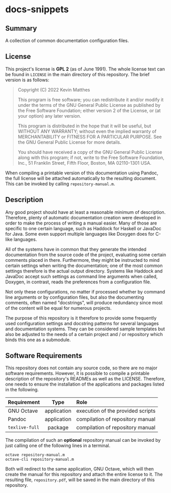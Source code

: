 <!------------------------------------------------------------------------------
--
-- Copyright (C) 2022 Kevin Matthes
--
-- This program is free software; you can redistribute it and/or modify
-- it under the terms of the GNU General Public License as published by
-- the Free Software Foundation; either version 2 of the License, or
-- (at your option) any later version.
--
-- This program is distributed in the hope that it will be useful,
-- but WITHOUT ANY WARRANTY; without even the implied warranty of
-- MERCHANTABILITY or FITNESS FOR A PARTICULAR PURPOSE.  See the
-- GNU General Public License for more details.
--
-- You should have received a copy of the GNU General Public License along
-- with this program; if not, write to the Free Software Foundation, Inc.,
-- 51 Franklin Street, Fifth Floor, Boston, MA 02110-1301 USA.
--
----
--
--  FILE
--      README.md
--
--  BRIEF
--      Important information regarding this project.
--
--  AUTHOR
--      Kevin Matthes
--
--  COPYRIGHT
--      (C) 2022 Kevin Matthes.
--      This file is licensed GPL 2 as of June 1991.
--
--  DATE
--      2022
--
--  NOTE
--      See `LICENSE' for full license.
--
------------------------------------------------------------------------------->

# docs-snippets

## Summary

A collection of common documentation configuration files.

## License

This project's license is **GPL 2** (as of June 1991).  The whole license text
can be found in `LICENSE` in the main directory of this repository.  The brief
version is as follows:

> Copyright (C) 2022 Kevin Matthes
>
> This program is free software; you can redistribute it and/or modify
> it under the terms of the GNU General Public License as published by
> the Free Software Foundation; either version 2 of the License, or
> (at your option) any later version.
>
> This program is distributed in the hope that it will be useful,
> but WITHOUT ANY WARRANTY; without even the implied warranty of
> MERCHANTABILITY or FITNESS FOR A PARTICULAR PURPOSE.  See the
> GNU General Public License for more details.
>
> You should have received a copy of the GNU General Public License along
> with this program; if not, write to the Free Software Foundation, Inc.,
> 51 Franklin Street, Fifth Floor, Boston, MA 02110-1301 USA.

When compiling a printable version of this documentation using Pandoc, the full
license will be attached automatically to the resulting document.  This can be
invoked by calling `repository-manual.m`.

## Description

Any good project should have at least a reasonable minimum of description.
Therefore, plenty of automatic documentation creation were developed in order
to make the process of writing a manual easier.  Many of those are specific to
one certain language, such as Haddock for Haskell or JavaDoc for Java.  Some
even support multiple languages like Doxygen does for C-like languages.

All of the systems have in common that they generate the intended documentation
from the source code of the project, evaluating some certain comments placed in
there.  Furthermore, they might be instructed to mind certain settings when
writing the documentation; one of the most common settings therefore is the
actual output directory.  Systems like Haddock and JavaDoc accept such settings
as command line arguments when called, Doxygen, in contrast, reads the
preferences from a configuration file.

Not only these configurations, no matter if processed whether by command line
arguments or by configuration files, but also the documenting comments, often
named "docstrings", will produce redundancy since most of the content will be
equal for numerous projects.

The purpose of this repository is it therefore to provide some frequently used
configuration settings and docstring patterns for several languages and
documentation systems.  They can be considered sample templates but also be
adjusted to the needs of a certain project and / or repository which binds this
one as a submodule.

## Software Requirements

This repository does not contain any source code, so there are no major software
requirements.  However, it is possible to compile a printable description of the
repository's READMEs as well as the LICENSE.  Therefore, one needs to ensure the
installation of the applications and packages listed in the following.

| Requirement       | Type          | Role                              |
|:------------------|:-------------:|:----------------------------------|
| GNU Octave        | application   | execution of the provided scripts |
| Pandoc            | application   | compilation of repository manual  |
| `texlive-full`    | package       | compilation of repository manual  |

The compilation of such an **optional** repository manual can be invoked by just
calling one of the following lines in a terminal.

```
octave repository-manual.m
octave-cli repository-manual.m
```

Both will redirect to the same application, GNU Octave, which will then create
the manual for this repository and attach the entire license to it.  The
resulting file, `repository.pdf`, will be saved in the main directory of this
repository.

<!----------------------------------------------------------------------------->
